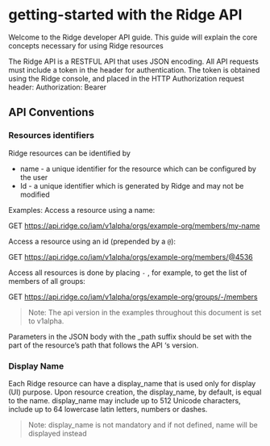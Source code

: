 # getting-started with the Ridge API

Welcome to the Ridge developer API guide.  This guide will explain the core concepts necessary for using Ridge resources


The Ridge API is a RESTFUL API that uses JSON encoding. All API requests must include a token in the header for authentication. The token is obtained using the Ridge console, and placed in the HTTP Authorization request header:
Authorization: Bearer <Token>


## API Conventions
### Resources identifiers
Ridge resources can be identified by
- name - a unique identifier for the resource which can be configured by the user
- Id -  a unique identifier which is generated by Ridge and may not be modified


Examples:
Access a resource using a name:


GET  https://api.ridge.co/iam/v1alpha/orgs/example-org/members/my-name

Access a resource using an id (prepended by a `@`):


GET  https://api.ridge.co/iam/v1alpha/orgs/example-org/members/@4536

Access all resources is done by placing `-` , for example, to get the list of members of all groups:


GET https://api.ridge.co/iam/v1alpha/orgs/example-org/groups/-/members

> Note: The api version in the examples throughout this document is set to v1alpha.

Parameters in the JSON body with the _path suffix should be set with the part of the  resource’s path that follows the API ‘s version.
### Display Name
Each Ridge resource can have a display_name that is used only for display (UI) purpose.
Upon resource creation, the  display_name, by default, is equal to the name.
display_name may include up to 512 Unicode characters, include up to 64 lowercase latin letters, numbers or dashes.

> Note: display_name is not mandatory and if not defined, name will be displayed instead
